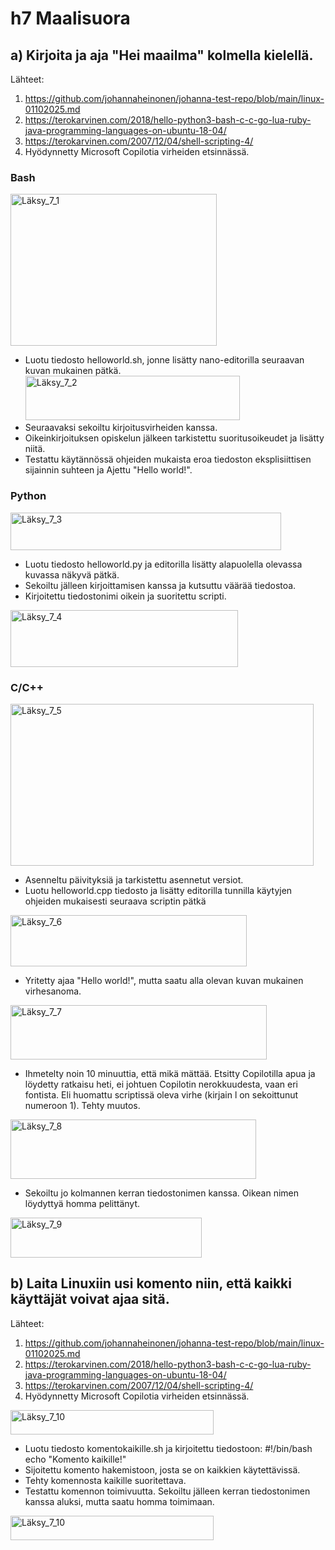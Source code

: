 # h7 Maalisuora

## a) Kirjoita ja aja "Hei maailma" kolmella kielellä.

Lähteet:
1. https://github.com/johannaheinonen/johanna-test-repo/blob/main/linux-01102025.md
2. https://terokarvinen.com/2018/hello-python3-bash-c-c-go-lua-ruby-java-programming-languages-on-ubuntu-18-04/
3. https://terokarvinen.com/2007/12/04/shell-scripting-4/
4. Hyödynnetty Microsoft Copilotia virheiden etsinnässä.

### Bash

<img width="330" height="243" alt="Läksy_7_1" src="https://github.com/user-attachments/assets/10a9e827-4fd2-4e35-8fb8-1c0abc486758" />

- Luotu tiedosto helloworld.sh, jonne lisätty nano-editorilla seuraavan kuvan mukainen pätkä. <img width="343" height="71" alt="Läksy_7_2" src="https://github.com/user-attachments/assets/d0934102-dd9a-408b-a281-bb33537e614c" />
- Seuraavaksi sekoiltu kirjoitusvirheiden kanssa.
- Oikeinkirjoituksen opiskelun jälkeen tarkistettu suoritusoikeudet ja lisätty niitä.
- Testattu käytännössä ohjeiden mukaista eroa tiedoston eksplisiittisen sijainnin suhteen ja Ajettu "Hello world!".

### Python

<img width="433" height="60" alt="Läksy_7_3" src="https://github.com/user-attachments/assets/8d534b77-e301-45ec-b7db-08326e1fff69" />

- Luotu tiedosto helloworld.py ja editorilla lisätty alapuolella olevassa kuvassa näkyvä pätkä.
- Sekoiltu jälleen kirjoittamisen kanssa ja kutsuttu väärää tiedostoa.
- Kirjoitettu tiedostonimi oikein ja suoritettu scripti.
  
<img width="364" height="91" alt="Läksy_7_4" src="https://github.com/user-attachments/assets/cb2fed46-7eb3-49ab-8ace-b583fe269283" />

### C/C++

<img width="485" height="259" alt="Läksy_7_5" src="https://github.com/user-attachments/assets/6e8ed446-e9b1-43ff-a697-95a3b694bd2f" />

- Asenneltu päivityksiä ja tarkistettu asennetut versiot.
- Luotu helloworld.cpp tiedosto ja lisätty editorilla tunnilla käytyjen ohjeiden mukaisesti seuraava scriptin pätkä

<img width="378" height="82" alt="Läksy_7_6" src="https://github.com/user-attachments/assets/84b1b78e-788d-4a95-ae9f-fa3dca13b82d" />

- Yritetty ajaa "Hello world!", mutta saatu alla olevan kuvan mukainen virhesanoma.

<img width="410" height="87" alt="Läksy_7_7" src="https://github.com/user-attachments/assets/2fedc42b-fad3-4f9d-a6e2-de5ac81db41e" />

- Ihmetelty noin 10 minuuttia, että mikä mättää. Etsitty Copilotilla apua ja löydetty ratkaisu heti, ei johtuen Copilotin nerokkuudesta, vaan eri fontista. Eli huomattu scriptissä oleva virhe (kirjain l on sekoittunut numeroon 1). Tehty muutos.

<img width="393" height="95" alt="Läksy_7_8" src="https://github.com/user-attachments/assets/4b4da663-8029-4a4b-b365-5dfb2c3a0729" />

- Sekoiltu jo kolmannen kerran tiedostonimen kanssa. Oikean nimen löydyttyä homma pelittänyt.

<img width="306" height="64" alt="Läksy_7_9" src="https://github.com/user-attachments/assets/42495e23-a693-477c-a29a-c2d3624063dc" />

## b) Laita Linuxiin usi komento niin, että kaikki käyttäjät voivat ajaa sitä.

Lähteet:
1. https://github.com/johannaheinonen/johanna-test-repo/blob/main/linux-01102025.md
2. https://terokarvinen.com/2018/hello-python3-bash-c-c-go-lua-ruby-java-programming-languages-on-ubuntu-18-04/
3. https://terokarvinen.com/2007/12/04/shell-scripting-4/
4. Hyödynnetty Microsoft Copilotia virheiden etsinnässä.

<img width="325" height="39" alt="Läksy_7_10" src="https://github.com/user-attachments/assets/7720cee8-d1cb-4084-8376-469e923ae023" />

- Luotu tiedosto komentokaikille.sh ja kirjoitettu tiedostoon:
  #!/bin/bash
  echo "Komento kaikille!"
- Sijoitettu komento hakemistoon, josta se on kaikkien käytettävissä.
- Tehty komennosta kaikille suoritettava. 
- Testattu komennon toimivuutta. Sekoiltu jälleen kerran tiedostonimen kanssa aluksi, mutta saatu homma toimimaan.

<img width="325" height="39" alt="Läksy_7_10" src="https://github.com/user-attachments/assets/03b4186b-ee7b-4b97-ad66-7f66e76e510e" />




